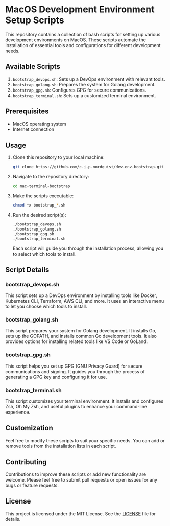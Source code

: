 # MacOS Development Environment Setup Scripts

This repository contains a collection of bash scripts for setting up various development environments on MacOS. These scripts automate the installation of essential tools and configurations for different development needs.

## Available Scripts

1. `bootstrap_devops.sh`: Sets up a DevOps environment with relevant tools.
2. `bootstrap_golang.sh`: Prepares the system for Golang development.
3. `bootstrap_gpg.sh`: Configures GPG for secure communications.
4. `bootstrap_terminal.sh`: Sets up a customized terminal environment.

## Prerequisites

- MacOS operating system
- Internet connection

## Usage

1. Clone this repository to your local machine:
    ```bash
    git clone https://github.com/c-j-p-nordquist/dev-env-bootstrap.git
    ```

2. Navigate to the repository directory:
    ```bash
    cd mac-terminal-bootstrap
    ```

3. Make the scripts executable:
    ```bash
    chmod +x bootstrap_*.sh
    ```

4. Run the desired script(s):
    ```bash
    ./bootstrap_devops.sh
    ./bootstrap_golang.sh
    ./bootstrap_gpg.sh
    ./bootstrap_terminal.sh
    ```

   Each script will guide you through the installation process, allowing you to select which tools to install.

## Script Details

### bootstrap_devops.sh
This script sets up a DevOps environment by installing tools like Docker, Kubernetes CLI, Terraform, AWS CLI, and more. It uses an interactive menu to let you choose which tools to install.

### bootstrap_golang.sh
This script prepares your system for Golang development. It installs Go, sets up the GOPATH, and installs common Go development tools. It also provides options for installing related tools like VS Code or GoLand.

### bootstrap_gpg.sh
This script helps you set up GPG (GNU Privacy Guard) for secure communications and signing. It guides you through the process of generating a GPG key and configuring it for use.

### bootstrap_terminal.sh
This script customizes your terminal environment. It installs and configures Zsh, Oh My Zsh, and useful plugins to enhance your command-line experience.

## Customization

Feel free to modify these scripts to suit your specific needs. You can add or remove tools from the installation lists in each script.

## Contributing

Contributions to improve these scripts or add new functionality are welcome. Please feel free to submit pull requests or open issues for any bugs or feature requests.

## License

This project is licensed under the MIT License. See the [LICENSE](LICENSE) file for details.